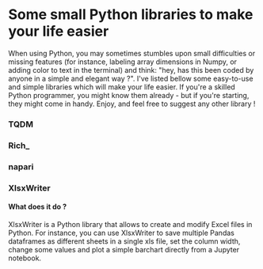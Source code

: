 # Some small Python libraries to make your life easier 

When using Python, you may sometimes stumbles upon small difficulties or missing features 
(for instance, labeling array dimensions in Numpy, or adding color to text in the terminal) and think: "hey, has this been coded by anyone in a simple and elegant way ?". 
I've listed bellow some easy-to-use and simple libraries which will make your life easier. 
If you're a skilled Python programmer, you might know them already - but if you're starting, they might come in handy.
Enjoy, and feel free to suggest any other library !  

### TQDM 

### Rich_ 

### napari

### XlsxWriter 

#### What does it do ? 
XlsxWriter is a Python library that allows to create and modify Excel files in Python. For instance, you can use XlsxWriter to save multiple Pandas dataframes as different sheets in a single xls file, set the column width, change some values and plot a simple barchart directly from a Jupyter notebook. 
